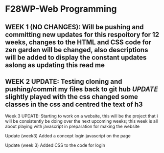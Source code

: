 # F28WP-Web Programming

WEEK 1 (NO CHANGES): Will be pushing and committing new updates for this respoitory for 12 weeks, changes to the HTML and CSS code for zen garden will be changed, also descriptions will be added to display the constant updates aslong as updating this read me
-----------------------------------------------------------------------------------------------------------------------------------------------------------------------------------
WEEK 2 UPDATE: Testing cloning and pushing/commit my files back to git hub *UPDATE* slightly played with the css changed some classes in the css and centred the text of h3 
------------------------------------------------------------------------------------------------------------------------------------------------------------------------------------
Week 3 UPDATE: Starting to work on a website, this will be the project that i will be consistently be doing over the next upcoming weeks; this week is all about playing with javascript in preparation for making the website

Update (week3) Added a concept login javascript on the page 

Update (week 3) Added CSS to the code for login

